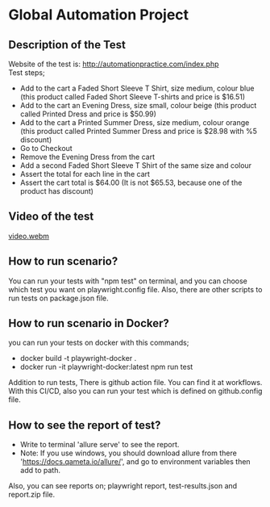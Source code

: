 # Global Automation Project
## Description of the Test
Website of the test is: http://automationpractice.com/index.php \
Test steps; 
- Add to the cart a Faded Short Sleeve T Shirt, size medium, colour blue (this product called Faded Short Sleeve T-shirts and price is $16.51)
- Add to the cart an Evening Dress, size small, colour beige (this product called Printed Dress and price is $50.99)
- Add to the cart a Printed Summer Dress, size medium, colour orange (this product called Printed Summer Dress and price is $28.98 with %5 discount)
- Go to Checkout
- Remove the Evening Dress from the cart
- Add a second Faded Short Sleeve T Shirt of the same size and colour
- Assert the total for each line in the cart
- Assert the cart total is $64.00 (It is not $65.53, because one of the product has discount)
## Video of the test

[video.webm](https://user-images.githubusercontent.com/89412371/199796496-254326bd-4b1e-48ac-8e0e-8d1846306174.webm)

## How to run scenario?
You can run your tests with "npm test" on terminal, and you can choose which test you want on playwright.config file. Also, there are other scripts to run tests on package.json file.
## How to run scenario in Docker?
you can run your tests on docker with this commands;

- docker build -t playwright-docker .
- docker run -it playwright-docker:latest npm run test

Addition to run tests, There is github action file. You can find it at workflows. With this CI/CD, also you can run your test which is defined on github.config file.
## How to see the report of test?
- Write to terminal 'allure serve' to see the report.
- Note: If you use windows, you should download allure from there 'https://docs.qameta.io/allure/', and go to environment variables then add to path.

Also, you can see reports on; playwright report, test-results.json and report.zip file. 
